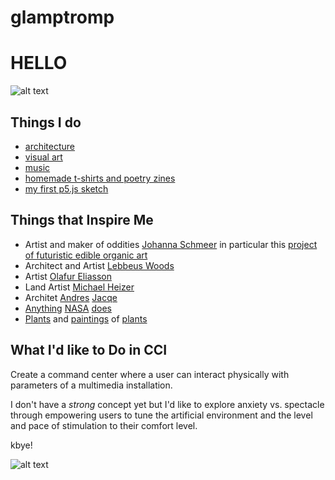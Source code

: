 # glamptromp
HELLO
===

![alt text](https://scontent-sjc2-1.xx.fbcdn.net/v/t1.0-9/15541481_1269848726406117_5452092303694112056_n.jpg?oh=95112303ba076e218ed9b96e7e6b1f23&oe=590E4794 "Fire Flavor")


Things I do
-------------
+    [architecture](https://issuu.com/cfboyd/docs/1607_boyd_worksamples)
+ [visual art](http://cfbcfbcfb.tumblr.com)
+ [music](https://soundcloud.com/cfboyd)
+ [homemade t-shirts and poetry zines](https://www.etsy.com/shop/sharpieshirts)
+ [my first p5.js sketch](https://cfboyd.github.io/autoportrait/portrait_160811/)


Things that Inspire Me
----------------------

+ Artist and maker of oddities [Johanna Schmeer](http://johannaschmeer.com/) in particular this [project of futuristic edible organic art](https://vimeo.com/98281097)
+ Architect and Artist [Lebbeus Woods](http://www.lebbeuswoods.net/)
+ Artist [Olafur Eliasson](http://www.olafureliasson.net/)
+ Land Artist [Michael Heizer](http://doublenegative.tarasen.net/city/)
+ Architet [Andres](https://vimeo.com/28586784) [Jacqe](http://andresjaque.net/material_proyectosrealizados/imagenes/proyecto31/images/foto1.jpg)
+ [Anything](http://68.media.tumblr.com/10fb8bedf9783edb630786c7209a2758/tumblr_o1mejgmIbz1rqiykjo1_1280.jpg) [NASA](http://68.media.tumblr.com/6f8af5abab3e75b102dee3eb17e5e204/tumblr_obm4c7w0SX1rqiykjo1_1280.jpg) [does](http://68.media.tumblr.com/505870327a4513c0f1068b38c4347b4a/tumblr_nyc4ltoFwS1rqiykjo1_1280.jpg)
+ [Plants](http://68.media.tumblr.com/8581f1a7fa1c7c66ff24527501887cb6/tumblr_mjrin9SKYa1qzt6vjo1_500.gif) and [paintings](http://hashknife.tumblr.com/post/133544333713/russian-style-stanislav-zhukovsky-spring) of [plants](http://68.media.tumblr.com/7c57e18b5eb0d5239ed1e0ea8c365c63/tumblr_ny4orcnXHY1qd1iyxo1_1280.jpg)


What I'd like to Do in CCI
--------------------------
Create a command center where a user can interact physically with parameters of a multimedia installation.

I don't have a *strong* concept yet but I'd like to explore anxiety vs. spectacle through empowering users to tune the artificial environment and the level and pace of stimulation to their comfort level.


kbye!

![alt text](http://68.media.tumblr.com/d8902922ad63d812da841ab9aa82653b/tumblr_nb6z4n0sNh1qlitoio1_1280.gif "Later losers")

